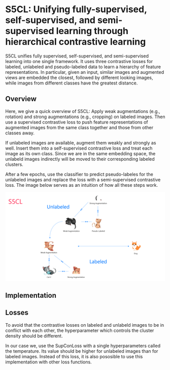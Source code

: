 # S5CL: Unifying fully-supervised, self-supervised, and semi-supervised learning through hierarchical contrastive learning

S5CL unifies fully supervised, self-supervised, and semi-supervised learning into one single framework. It uses three contrastive losses for labeled, unlabeled and pseudo-labeled data to learn a hierarchy of feature representations. In particular, given an input, similar images and augmented views are embedded the closest, followed by different looking images, while images from different classes have the greatest distance.

## Overview

Here, we give a quick overview of S5CL: Apply weak augmentations (e.g., rotation) and strong augmentations (e.g., cropping) on labeled images. Then use a supervised contrastive loss to push feature representations of augmented images from the same class together and those from other classes away. 

If unlabeled images are available, augment them weakly and strongly as well. Insert them into a self-supervised contrastive loss and treat each image as its own class. Since we are in the same embedding space, the unlabeld images indirectly will be moved to their corresponding labeled clusters. 

After a few epochs, use the classifier to predict pseudo-labeles for the unlabeled images and replace the loss with a semi-supervised contrastive loss. The image below serves as an intuition of how all these steps work.

![illustration](img/illustration.png)


## Implementation


## Losses

To avoid that the contrastive losses on labeled and unlabeld images to be in conflict with each other, the hyperparameter which controls the cluster density should be different.

In our case we, use the SupConLoss with a single hyperparameters called the temperature. Its value should be higher for unlabeled images than for labeled images. Instead of this loss, it is also pososible to use this implementation with other loss functions.

